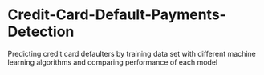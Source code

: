# Credit-Card-Default-Payments-Detection
Predicting credit card defaulters by training data set with different machine learning algorithms and comparing performance of each model
